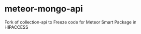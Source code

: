 meteor-mongo-api
================

Fork of collection-api to Freeze code for Meteor Smart Package in HIPACCESS
